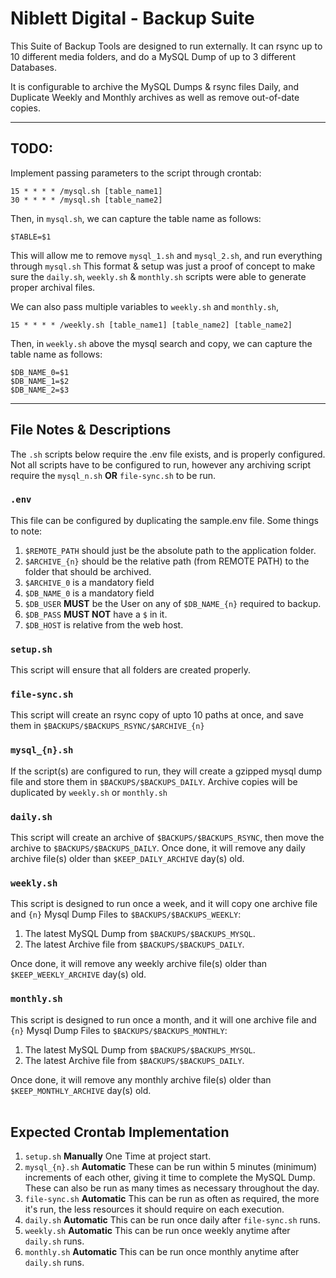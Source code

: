 # Niblett Digital - Backup Suite

This Suite of Backup Tools are designed to run externally. It can rsync up to 10 different media folders, and do a MySQL Dump of up to 3 different Databases.

It is configurable to archive the MySQL Dumps & rsync files Daily, and Duplicate Weekly and Monthly archives as well as remove out-of-date copies.

___

## TODO: 

Implement passing parameters to the script through crontab:
```
15 * * * * /mysql.sh [table_name1]
30 * * * * /mysql.sh [table_name2]
```

Then, in `mysql.sh`, we can capture the table name as follows:
```
$TABLE=$1 
```

This will allow me to remove `mysql_1.sh` and `mysql_2.sh`, and run everything through `mysql.sh` This format & setup was just a proof of concept to make sure the `daily.sh`, `weekly.sh` & `monthly.sh` scripts were able to generate proper archival files.

We can also pass multiple variables to `weekly.sh` and `monthly.sh`,
```
15 * * * * /weekly.sh [table_name1] [table_name2] [table_name2]
```

Then, in `weekly.sh` above the mysql search and copy, we can capture the table name as follows:
```
$DB_NAME_0=$1 
$DB_NAME_1=$2 
$DB_NAME_2=$3 
```
___

## File Notes & Descriptions

The `.sh` scripts below require the .env file exists, and is properly configured. Not all scripts have to be configured to run, however any archiving script require the `mysql_n.sh` **OR** `file-sync.sh` to be run.

### ``.env``

This file can be configured by duplicating the sample.env file. Some things to note:

1. `$REMOTE_PATH` should just be the absolute path to the application folder.
2. `$ARCHIVE_{n}` should be the relative path (from REMOTE PATH) to the folder that should be archived.
3. `$ARCHIVE_0` is a mandatory field
4. `$DB_NAME_0` is a mandatory field
5. `$DB_USER` **MUST** be the User on any of `$DB_NAME_{n}` required to backup.
6. `$DB_PASS` **MUST NOT** have a `$` in it.
7. `$DB_HOST` is relative from the web host. 

### ``setup.sh``

This script will ensure that all folders are created properly.

### ``file-sync.sh``

This script will create an rsync copy of upto 10 paths at once, and save them in `$BACKUPS/$BACKUPS_RSYNC/$ARCHIVE_{n}`

### ``mysql_{n}.sh``

If the script(s) are configured to run, they will create a gzipped mysql dump file and store them in `$BACKUPS/$BACKUPS_DAILY`. Archive copies will be duplicated by `weekly.sh` or `monthly.sh`

### ``daily.sh``

This script will create an archive of `$BACKUPS/$BACKUPS_RSYNC`, then move the archive to `$BACKUPS/$BACKUPS_DAILY`. Once done, it will remove any daily archive file(s) older than `$KEEP_DAILY_ARCHIVE` day(s) old.

### ``weekly.sh``

This script is designed to run once a week, and it will copy one archive file and `{n}` Mysql Dump Files to `$BACKUPS/$BACKUPS_WEEKLY`:
1. The latest MySQL Dump from `$BACKUPS/$BACKUPS_MYSQL`.
2. The latest Archive file from `$BACKUPS/$BACKUPS_DAILY`.

Once done, it will remove any weekly archive file(s) older than `$KEEP_WEEKLY_ARCHIVE` day(s) old.

### ``monthly.sh``

This script is designed to run once a month, and it will one archive file and `{n}` Mysql Dump Files to `$BACKUPS/$BACKUPS_MONTHLY`:
1. The latest MySQL Dump from `$BACKUPS/$BACKUPS_MYSQL`.
2. The latest Archive file from `$BACKUPS/$BACKUPS_DAILY`.

Once done, it will remove any monthly archive file(s) older than `$KEEP_MONTHLY_ARCHIVE` day(s) old.
<br><br>

## Expected Crontab Implementation

1. `setup.sh` **Manually** One Time at project start.
2. `mysql_{n}.sh` **Automatic** These can be run within 5 minutes (minimum) increments of each other, giving it time to complete the MySQL Dump. These can also be run as many times as necessary throughout the day.
3. `file-sync.sh` **Automatic** This can be run as often as required, the more it's run, the less resources it should require on each execution.
4. `daily.sh` **Automatic** This can be run once daily after `file-sync.sh` runs.
5. `weekly.sh` **Automatic** This can be run once weekly anytime after `daily.sh` runs.
5. `monthly.sh` **Automatic** This can be run once monthly anytime after `daily.sh` runs.
